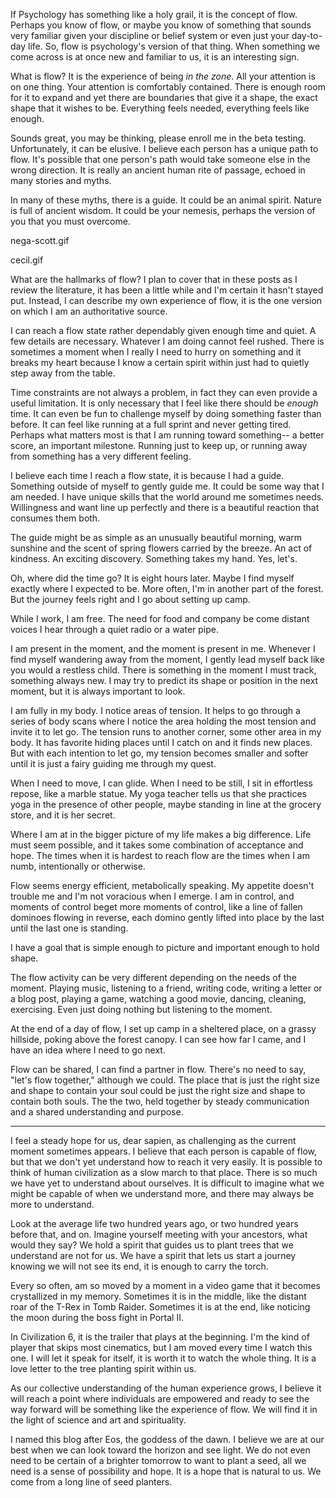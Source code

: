 If Psychology has something like a holy grail, it is the concept of flow. Perhaps you know of flow, or maybe you know of something that sounds very familiar given your discipline or belief system or even just your day-to-day life. So, flow is psychology's version of that thing. When something we come across is at once new and familiar to us, it is an interesting sign.

What is flow? It is the experience of being *in the zone*. All your attention is on one thing. Your attention is comfortably contained. There is enough room for it to expand and yet there are boundaries that give it a shape, the exact shape that it wishes to be. Everything feels needed, everything feels like enough.

Sounds great, you may be thinking, please enroll me in the beta testing. Unfortunately, it can be elusive. I believe each person has a unique path to flow. It's possible that one person's path would take someone else in the wrong direction. It is really an ancient human rite of passage, echoed in many stories and myths. 

In many of these myths, there is a guide. It could be an animal spirit. Nature is full of ancient wisdom. It could be your nemesis, perhaps the version of you that you must overcome.

nega-scott.gif

cecil.gif

What are the hallmarks of flow? I plan to cover that in these posts as I review the literature, it has been a little while and I'm certain it hasn't stayed put. Instead, I can describe my own experience of flow, it is the one version on which I am an authoritative source. 

I can reach a flow state rather dependably given enough time and quiet. A few details are necessary. Whatever I am doing cannot feel rushed. There is sometimes a moment when I really I need to hurry on something and it breaks my heart because I know a certain spirit within just had to quietly step away from the table. 

Time constraints are not always a problem, in fact they can even provide a useful limitation. It is only necessary that I feel like there should be *enough* time. It can even be fun to challenge myself by doing something faster than before. It can feel like running at a full sprint and never getting tired. Perhaps what matters most is that I am running toward something-- a better score, an important milestone. Running just to keep up, or running away from something has a very different feeling.

I believe each time I reach a flow state, it is because I had a guide. Something outside of myself to gently guide me. It could be some way that I am needed. I have unique skills that the world around me sometimes needs. Willingness and want line up perfectly and there is a beautiful reaction that consumes them both.

The guide might be as simple as an unusually beautiful morning, warm sunshine and the scent of spring flowers carried by the breeze. An act of kindness. An exciting discovery. Something takes my hand. Yes, let's. 

Oh, where did the time go? It is eight hours later. Maybe I find myself exactly where I expected to be. More often, I'm in another part of the forest. But the journey feels right and I go about setting up camp.

While I work, I am free. The need for food and company be come distant voices I hear through a quiet radio or a water pipe. 

I am present in the moment, and the moment is present in me. Whenever I find myself wandering away from the moment, I gently lead myself back like you would a restless child. There is something in the moment I must track, something always new. I may try to predict its shape or position in the next moment, but it is always important to look.

I am fully in my body. I notice areas of tension. It helps to go through a series of body scans where I notice the area holding the most tension and invite it to let go. The tension runs to another corner, some other area in my body. It has favorite hiding places until I catch on and it finds new places. But with each intention to let go, my tension becomes smaller and softer until it is just a fairy guiding me through my quest.

When I need to move, I can glide. When I need to be still, I sit in effortless repose, like a marble statue. My yoga teacher tells us that she practices yoga in the presence of other people, maybe standing in line at the grocery store, and it is her secret. 

Where I am at in the bigger picture of my life makes a big difference. Life must seem possible, and it takes some combination of acceptance and hope. The times when it is hardest to reach flow are the times when I am numb, intentionally or otherwise. 

Flow seems energy efficient, metabolically speaking. My appetite doesn't trouble me and I'm not voracious when I emerge. I am in control, and moments of control beget more moments of control, like a line of fallen dominoes flowing in reverse, each domino gently lifted into place by the last until the last one is standing. 

I have a goal that is simple enough to picture and important enough to hold shape. 

The flow activity can be very different depending on the needs of the moment. Playing music, listening to a friend, writing code, writing a letter or a blog post, playing a game, watching a good movie, dancing, cleaning, exercising. Even just doing nothing but listening to the moment.

At the end of a day of flow, I set up camp in a sheltered place, on a grassy hillside, poking above the forest canopy. I can see how far I came, and I have an idea where I need to go next. 

Flow can be shared, I can find a partner in flow. There's no need to say, "let's flow together," although we could. The place that is just the right size and shape to contain your soul could be just the right size and shape to contain both souls. The the two, held together by steady communication and a shared understanding and purpose. 

-----

I feel a steady hope for us, dear sapien, as challenging as the current moment sometimes appears. I believe that each person is capable of flow, but that we don't yet understand how to reach it very easily. It is possible to think of human civilization as a slow march to that place. There is so much we have yet to understand about ourselves. It is difficult to imagine what we might be capable of when we understand more, and there may always be more to understand.

Look at the average life two hundred years ago, or two hundred years before that, and on. Imagine yourself meeting with your ancestors, what would they say? We hold a spirit that guides us to plant trees that we understand are not for us. We have a spirit that lets us start a journey knowing we will not see its end, it is enough to carry the torch.

Every so often, am so moved by a moment in a video game that it becomes crystallized in my memory. Sometimes it is in the middle, like the distant roar of the T-Rex in Tomb Raider. Sometimes it is at the end, like noticing the moon during the boss fight in Portal II. 

In Civilization 6, it is the trailer that plays at the beginning. I'm the kind of player that skips most cinematics, but I am moved every time I watch this one. I will let it speak for itself, it is worth it to watch the whole thing. It is a love letter to the tree planting spirit within us. 

As our collective understanding of the human experience grows, I believe it will reach a point where individuals are empowered and ready to see the way forward will be something like the experience of flow. We will find it in the light of science and art and spirituality.

I named this blog after Eos, the goddess of the dawn. I believe we are at our best when we can look toward the horizon and see light. We do not even need to be certain of a brighter tomorrow to want to plant a seed, all we need is a sense of possibility and hope. It is a hope that is natural to us. We come from a long line of seed planters.